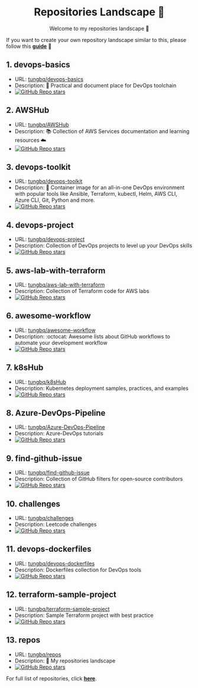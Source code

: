 <h1 align="center">Repositories Landscape 💎</h1>
<p align="center">Welcome to my repositories landscape 👋</p>

If you want to create your own repository landscape similar to this, please follow this [**guide**](./create-your-own-repo-landscape.md) 📖

## 1. devops-basics
- URL: <a href="https://github.com/tungbq/devops-basics">tungbq/devops-basics</a>
- Description: 🚀 Practical and document place for DevOps toolchain
- <a href="https://github.com/tungbq/devops-basics/stargazers"><img alt="GitHub Repo stars" src="https://img.shields.io/github/stars/tungbq/devops-basics"/></a>
## 2. AWSHub
- URL: <a href="https://github.com/tungbq/AWSHub">tungbq/AWSHub</a>
- Description: 📚 Collection of AWS Services documentation and learning resources ☁️
- <a href="https://github.com/tungbq/AWSHub/stargazers"><img alt="GitHub Repo stars" src="https://img.shields.io/github/stars/tungbq/AWSHub"/></a>
## 3. devops-toolkit
- URL: <a href="https://github.com/tungbq/devops-toolkit">tungbq/devops-toolkit</a>
- Description: 🐳 Container image for an all-in-one DevOps environment with popular tools like Ansible, Terraform, kubectl, Helm, AWS CLI, Azure CLI, Git, Python and more.
- <a href="https://github.com/tungbq/devops-toolkit/stargazers"><img alt="GitHub Repo stars" src="https://img.shields.io/github/stars/tungbq/devops-toolkit"/></a>
## 4. devops-project
- URL: <a href="https://github.com/tungbq/devops-project">tungbq/devops-project</a>
- Description: Collection of DevOps projects to level up your DevOps skills
- <a href="https://github.com/tungbq/devops-project/stargazers"><img alt="GitHub Repo stars" src="https://img.shields.io/github/stars/tungbq/devops-project"/></a>
## 5. aws-lab-with-terraform
- URL: <a href="https://github.com/tungbq/aws-lab-with-terraform">tungbq/aws-lab-with-terraform</a>
- Description: Collection of Terraform code for AWS labs
- <a href="https://github.com/tungbq/aws-lab-with-terraform/stargazers"><img alt="GitHub Repo stars" src="https://img.shields.io/github/stars/tungbq/aws-lab-with-terraform"/></a>
## 6. awesome-workflow
- URL: <a href="https://github.com/tungbq/awesome-workflow">tungbq/awesome-workflow</a>
- Description: :octocat: Awesome lists about GitHub workflows to automate your development workflow
- <a href="https://github.com/tungbq/awesome-workflow/stargazers"><img alt="GitHub Repo stars" src="https://img.shields.io/github/stars/tungbq/awesome-workflow"/></a>
## 7. k8sHub
- URL: <a href="https://github.com/tungbq/k8sHub">tungbq/k8sHub</a>
- Description: Kubernetes deployment samples, practices, and examples
- <a href="https://github.com/tungbq/k8sHub/stargazers"><img alt="GitHub Repo stars" src="https://img.shields.io/github/stars/tungbq/k8sHub"/></a>
## 8. Azure-DevOps-Pipeline
- URL: <a href="https://github.com/tungbq/Azure-DevOps-Pipeline">tungbq/Azure-DevOps-Pipeline</a>
- Description: Azure-DevOps tutorials
- <a href="https://github.com/tungbq/Azure-DevOps-Pipeline/stargazers"><img alt="GitHub Repo stars" src="https://img.shields.io/github/stars/tungbq/Azure-DevOps-Pipeline"/></a>
## 9. find-github-issue
- URL: <a href="https://github.com/tungbq/find-github-issue">tungbq/find-github-issue</a>
- Description: Collection of GitHub filters for open-source contributors
- <a href="https://github.com/tungbq/find-github-issue/stargazers"><img alt="GitHub Repo stars" src="https://img.shields.io/github/stars/tungbq/find-github-issue"/></a>
## 10. challenges
- URL: <a href="https://github.com/tungbq/challenges">tungbq/challenges</a>
- Description: Leetcode challenges
- <a href="https://github.com/tungbq/challenges/stargazers"><img alt="GitHub Repo stars" src="https://img.shields.io/github/stars/tungbq/challenges"/></a>
## 11. devops-dockerfiles
- URL: <a href="https://github.com/tungbq/devops-dockerfiles">tungbq/devops-dockerfiles</a>
- Description: Dockerfiles collection for DevOps tools
- <a href="https://github.com/tungbq/devops-dockerfiles/stargazers"><img alt="GitHub Repo stars" src="https://img.shields.io/github/stars/tungbq/devops-dockerfiles"/></a>
## 12. terraform-sample-project
- URL: <a href="https://github.com/tungbq/terraform-sample-project">tungbq/terraform-sample-project</a>
- Description: Sample Terraform project with best practice
- <a href="https://github.com/tungbq/terraform-sample-project/stargazers"><img alt="GitHub Repo stars" src="https://img.shields.io/github/stars/tungbq/terraform-sample-project"/></a>
## 13. repos
- URL: <a href="https://github.com/tungbq/repos">tungbq/repos</a>
- Description: 🚀 My repositories landscape
- <a href="https://github.com/tungbq/repos/stargazers"><img alt="GitHub Repo stars" src="https://img.shields.io/github/stars/tungbq/repos"/></a>

For full list of repositories, click [**here**](https://github.com/tungbq?tab=repositories&q=&type=&language=&sort=stargazers).
